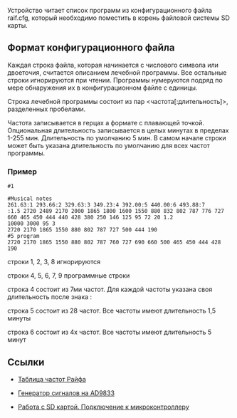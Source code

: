 Устройство читает список программ из конфигурационного файла raif.cfg, который необходимо поместить в корень файловой системы SD карты.

## Формат конфигурационного файла

Каждая строка файла, которая начинается с числового символа или двоеточия, считается описанием лечебной программы.
Все остальные строки игнорируются при чтении.
Программы нумеруются подряд по мере обнаружения их в конфигурационном файле с единицы.

Строка лечебной программы состоит из пар <частота[:длительность]>, разделенных пробелами.

Частота записывается в герцах а формате с плавающей точкой.
Опциональная длительность записывается в целых минутах в пределах 1-255 мин. Длительность по умолчанию 5 мин.
В самом начале строки может быть указана длительность по умолчанию для всех частот программы.

### Пример

``` {.line-numbers}
#1

#Musical notes
261.63:1 293.66:2 329.63:3 349.23:4 392.00:5 440.00:6 493.88:7
:1.5 2720 2489 2170 2000 1865 1800 1600 1550 880 832 802 787 776 727 660 465 450 444 440 428 380 250 146 125 95 72 20 1.2
10000 3000 95 3
2720 2170 1865 1550 880 802 787 727 500 444 190
#5 program
2720 2170 1865 1550 880 802 787 760 727 690 660 500 465 450 444 428 190
```
строки 1, 2, 3, 8 игнорируются

строки 4, 5, 6, 7, 9 программные строки

строка 4 состоит из 7ми частот. Для каждой частоты указана своя длительность после знака :

строка 5 состоит из 28 частот. Все частоты имеют длительность 1,5 минуты

строка 6 состоит из 4х частот. Все частоты имеют длительность 5 минут

## Ссылки

- [Таблица частот Райфа](http://khoroshih.com/?p=8162)

- [Генератор сигналов на AD9833](https://tsibrov.blogspot.com/2018/06/ad9833.html)

- [Работа с SD картой. Подключение к микроконтроллеру](http://chipenable.ru/index.php/programming-avr/209-rabota-s-sd-kartoy-podklyuchenie-k-mikrokontrolleru-ch1.html)
